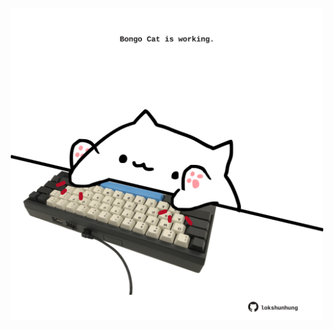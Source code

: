 <!-- built at 19/06/2023, 19:00:46 UTC -->
<p align="center">
  <img width="500" height="500" src="./ReadmeImage.svg">
</p>
